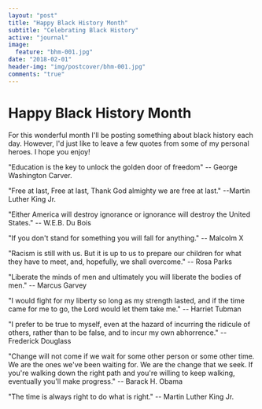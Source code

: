 ```yaml
---
layout: "post"
title: "Happy Black History Month"
subtitle: "Celebrating Black History"
active: "journal"
image:
  feature: "bhm-001.jpg"
date: "2018-02-01"
header-img: "img/postcover/bhm-001.jpg"
comments: "true"
---
```


# Happy Black History Month

For this wonderful month I'll be posting something about black history each day. However, I'd just like to leave a few quotes from some of my personal heroes. I hope you enjoy!

"Education is the key to unlock the golden door of freedom"
    -- George Washington Carver.

"Free at last, Free at last, Thank God almighty we are free at last."
--Martin Luther King Jr.

"Either America will destroy ignorance or ignorance will destroy the United States."
    -- W.E.B. Du Bois

"If you don't stand for something you will fall for anything."
-- Malcolm X

"Racism is still with us. But it is up to us to prepare our children for what they have to meet, and, hopefully, we shall overcome."
-- Rosa Parks

"Liberate the minds of men and ultimately you will liberate the bodies of men."
-- Marcus Garvey

"I would fight for my liberty so long as my strength lasted, and if the time came for me to go, the Lord would let them take me."
-- Harriet Tubman

"I prefer to be true to myself, even at the hazard of incurring the ridicule of others, rather than to be false, and to incur my own abhorrence."
-- Frederick Douglass

"Change will not come if we wait for some other person or some other time. We are the ones we've been waiting for. We are the change that we seek.
If you're walking down the right path and you're willing to keep walking, eventually you'll make progress."
-- Barack H. Obama

"The time is always right to do what is right."
-- Martin Luther King Jr.
